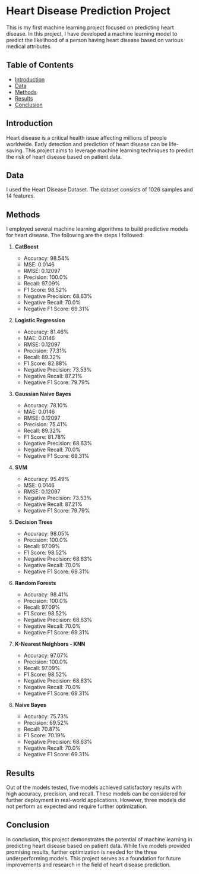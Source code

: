 # Heart Disease Prediction Project

This is my first machine learning project focused on predicting heart disease. In this project, I have developed a machine learning model to predict the likelihood of a person having heart disease based on various medical attributes.

## Table of Contents
- [Introduction](#introduction)
- [Data](#data)
- [Methods](#methods)
- [Results](#results)
- [Conclusion](#conclusion)

## Introduction
Heart disease is a critical health issue affecting millions of people worldwide. Early detection and prediction of heart disease can be life-saving. This project aims to leverage machine learning techniques to predict the risk of heart disease based on patient data.

## Data
I used the Heart Disease Dataset. The dataset consists of 1026 samples and 14 features.

## Methods
I employed several machine learning algorithms to build predictive models for heart disease. The following are the steps I followed:

1. **CatBoost**
   - Accuracy: 98.54%
   - MSE: 0.0146
   - RMSE: 0.12097
   - Precision: 100.0%
   - Recall: 97.09%
   - F1 Score: 98.52%
   - Negative Precision: 68.63%
   - Negative Recall: 70.0%
   - Negative F1 Score: 69.31%

2. **Logistic Regression**
   - Accuracy: 81.46%
   - MAE: 0.0146
   - RMSE: 0.12097
   - Precision: 77.31%
   - Recall: 89.32%
   - F1 Score: 82.88%
   - Negative Precision: 73.53%
   - Negative Recall: 87.21%
   - Negative F1 Score: 79.79%

3. **Gaussian Naive Bayes**
   - Accuracy: 78.10%
   - MAE: 0.0146
   - RMSE: 0.12097
   - Precision: 75.41%
   - Recall: 89.32%
   - F1 Score: 81.78%
   - Negative Precision: 68.63%
   - Negative Recall: 70.0%
   - Negative F1 Score: 69.31%

4. **SVM**
   - Accuracy: 95.49%
   - MSE: 0.0146
   - RMSE: 0.12097
   - Negative Precision: 73.53%
   - Negative Recall: 87.21%
   - Negative F1 Score: 79.79%

5. **Decision Trees**
   - Accuracy: 98.05%
   - Precision: 100.0%
   - Recall: 97.09%
   - F1 Score: 98.52%
   - Negative Precision: 68.63%
   - Negative Recall: 70.0%
   - Negative F1 Score: 69.31%

6. **Random Forests**
   - Accuracy: 98.41%
   - Precision: 100.0%
   - Recall: 97.09%
   - F1 Score: 98.52%
   - Negative Precision: 68.63%
   - Negative Recall: 70.0%
   - Negative F1 Score: 69.31%

7. **K-Nearest Neighbors - KNN**
   - Accuracy: 97.07%
   - Precision: 100.0%
   - Recall: 97.09%
   - F1 Score: 98.52%
   - Negative Precision: 68.63%
   - Negative Recall: 70.0%
   - Negative F1 Score: 69.31%

8. **Naive Bayes**
   - Accuracy: 75.73%
   - Precision: 69.52%
   - Recall: 70.87%
   - F1 Score: 70.19%
   - Negative Precision: 68.63%
   - Negative Recall: 70.0%
   - Negative F1 Score: 69.31%

## Results
Out of the models tested, five models achieved satisfactory results with high accuracy, precision, and recall. These models can be considered for further deployment in real-world applications. However, three models did not perform as expected and require further optimization.

## Conclusion
In conclusion, this project demonstrates the potential of machine learning in predicting heart disease based on patient data. While five models provided promising results, further optimization is needed for the three underperforming models. This project serves as a foundation for future improvements and research in the field of heart disease prediction.

